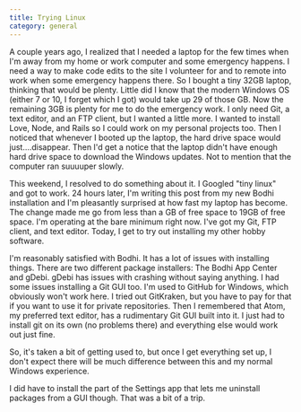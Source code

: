 ```yaml
---
title: Trying Linux
category: general
---
```

A couple years ago, I realized that I needed a laptop for the few times when I'm away from my home or work computer and some emergency happens. I need a way to make code edits to the site I volunteer for and to remote into work when some emergency happens there. So I bought a tiny 32GB laptop, thinking that would be plenty. Little did I know that the modern Windows OS (either 7 or 10, I forget which I got) would take up 29 of those GB. Now the remaining 3GB is plenty for me to do the emergency work. I only need Git, a text editor, and an FTP client, but I wanted a little more. I wanted to install Love, Node, and Rails so I could work on my personal projects too. Then I noticed that whenever I booted up the laptop, the hard drive space would just....disappear. Then I'd get a notice that the laptop didn't have enough hard drive space to download the Windows updates. Not to mention that the computer ran suuuuper slowly.

This weekend, I resolved to do something about it. I Googled "tiny linux" and got to work. 24 hours later, I'm writing this post from my new Bodhi installation and I'm pleasantly surprised at how fast my laptop has become. The change made me go from less than a GB of free space to 19GB of free space. I'm operating at the bare minimum right now. I've got my Git, FTP client, and text editor. Today, I get to try out installing my other hobby software.

I'm reasonably satisfied with Bodhi. It has a lot of issues with installing things. There are two different package installers: The Bodhi App Center and gDebi. gDebi has issues with crashing without saying anything. I had some issues installing a Git GUI too. I'm used to GitHub for Windows, which obviously won't work here. I tried out GitKraken, but you have to pay for that if you want to use it for private repositories. Then I remembered that Atom, my preferred text editor, has a rudimentary Git GUI built into it. I just had to install git on its own (no problems there) and everything else would work out just fine.

So, it's taken a bit of getting used to, but once I get everything set up, I don't expect there will be much difference between this and my normal Windows experience.

I did have to install the part of the Settings app that lets me uninstall packages from a GUI though. That was a bit of a trip.
